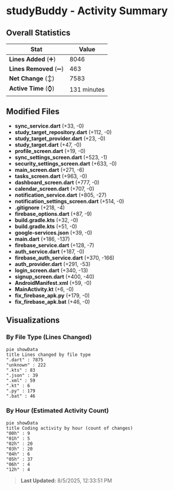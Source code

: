 # studyBuddy - Activity Summary 

## Overall Statistics

| Stat                   | Value                                                             |
| ---------------------- | ----------------------------------------------------------------- |
| **Lines Added** (➕)   | 8046                                          |
| **Lines Removed** (➖) | 463                                        |
| **Net Change** (↕)    | 7583                |
| **Active Time** (⌚)   | 131 minutes |


## Modified Files
- **sync_service.dart** (+33, -0)
- **study_target_repository.dart** (+112, -0)
- **study_target_provider.dart** (+23, -0)
- **study_target.dart** (+47, -0)
- **profile_screen.dart** (+19, -0)
- **sync_settings_screen.dart** (+523, -1)
- **security_settings_screen.dart** (+633, -0)
- **main_screen.dart** (+271, -6)
- **tasks_screen.dart** (+963, -0)
- **dashboard_screen.dart** (+777, -0)
- **calendar_screen.dart** (+707, -0)
- **notification_service.dart** (+805, -27)
- **notification_settings_screen.dart** (+514, -0)
- **.gitignore** (+218, -4)
- **firebase_options.dart** (+87, -9)
- **build.gradle.kts** (+32, -0)
- **build.gradle.kts** (+51, -0)
- **google-services.json** (+39, -0)
- **main.dart** (+186, -137)
- **firebase_service.dart** (+128, -7)
- **auth_service.dart** (+187, -0)
- **firebase_auth_service.dart** (+370, -166)
- **auth_provider.dart** (+291, -53)
- **login_screen.dart** (+340, -13)
- **signup_screen.dart** (+400, -40)
- **AndroidManifest.xml** (+59, -0)
- **MainActivity.kt** (+6, -0)
- **fix_firebase_apk.py** (+179, -0)
- **fix_firebase_apk.bat** (+46, -0)

## Visualizations

### By File Type (Lines Changed)

```mermaid
pie showData
title Lines changed by file type
".dart" : 7875
"unknown" : 222
".kts" : 83
".json" : 39
".xml" : 59
".kt" : 6
".py" : 179
".bat" : 46
```

### By Hour (Estimated Activity Count)

```mermaid
pie showData
title Coding activity by hour (count of changes)
"00h" : 9
"01h" : 5
"02h" : 20
"03h" : 20
"04h" : 6
"05h" : 37
"06h" : 4
"12h" : 4
```


> **Last Updated:** 8/5/2025, 12:33:51 PM